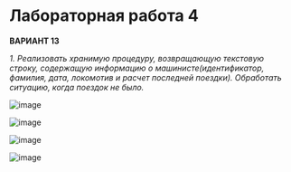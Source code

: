 # Лабораторная работа 4

**ВАРИАНТ 13**

*1. Реализовать хранимую процедуру, возвращающую текстовую строку, содержащую информацию о машинисте(идентификатор, фамилия, дата, локомотив и расчет последней поездки). Обработать ситуацию, когда поездок не было.*

![image](https://github.com/user-attachments/assets/30f0f756-0c12-4e58-a042-b04236fe71bf)

![image](https://github.com/user-attachments/assets/25c270ba-e015-4f91-bb93-a8fd1d073fe5)

![image](https://github.com/user-attachments/assets/53aaf52c-b1dd-44b9-bc6f-11f09bcb5e86)

![image](https://github.com/user-attachments/assets/1d0074d8-a31b-42b0-8a93-08e417d5c53d)

